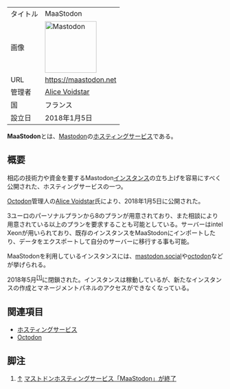 <div>

|          |                                                                                                                                                                                                                                                                                                        |
|----------|--------------------------------------------------------------------------------------------------------------------------------------------------------------------------------------------------------------------------------------------------------------------------------------------------------|
| タイトル | MaaStodon                                                                                                                                                                                                                                                                                              |
| 画像     | [<img src="/images/thumb/0/00/Mastodon_logo.png/120px-Mastodon_logo.png" srcset="/images/thumb/0/00/Mastodon_logo.png/180px-Mastodon_logo.png 1.5x, /images/0/00/Mastodon_logo.png 2x" width="120" height="120" alt="Mastodon" />](/%E3%83%95%E3%82%A1%E3%82%A4%E3%83%AB:Mastodon_logo.png "Mastodon") |
| URL      | <a href="https://maastodon.net" rel="nofollow">https://maastodon.net</a>                                                                                                                                                                                                                               |
| 管理者   | <a href="https://octodon.social/@CobaltVelvet" rel="nofollow">Alice Voidstar</a>                                                                                                                                                                                                                       |
| 国       | フランス                                                                                                                                                                                                                                                                                               |
| 設立日   | 2018年1月5日                                                                                                                                                                                                                                                                                           |

  
**MaaStodon**とは、[Mastodon](/Mastodon "Mastodon")の[ホスティングサービス](/%E3%83%9B%E3%82%B9%E3%83%86%E3%82%A3%E3%83%B3%E3%82%B0%E3%82%B5%E3%83%BC%E3%83%93%E3%82%B9 "ホスティングサービス")である。

## 概要

相応の技術力や資金を要するMastodon[インスタンス](/%E3%82%A4%E3%83%B3%E3%82%B9%E3%82%BF%E3%83%B3%E3%82%B9 "インスタンス")の立ち上げを容易にすべく公開された、ホスティングサービスの一つ。

[Octodon](/Octodon "Octodon")管理人の<a href="https://octodon.social/@CobaltVelvet" rel="nofollow">Alice Voidstar</a>氏により、2018年1月5日に公開された。

3ユーロのパーソナルプランから8のプランが用意されており、また相談により用意されている以上のプランを要求することも可能としている。サーバーはintel Xeonが用いられており、既存のインスタンスをMaaStodonにインポートしたり、データをエクスポートして自分のサーバーに移行する事も可能。

MaaStodonを利用しているインスタンスには、[mastodon.social](/Mastodon.social "Mastodon.social")や[octodon](/Octodon "Octodon")などが挙げられる。

2018年5月<sup>[\[1\]](#cite_note-1)</sup>に閉鎖された。インスタンスは稼動しているが、新たなインスタンスの作成とマネージメントパネルのアクセスができなくなっている。

## 関連項目

-   [ホスティングサービス](/%E3%83%9B%E3%82%B9%E3%83%86%E3%82%A3%E3%83%B3%E3%82%B0%E3%82%B5%E3%83%BC%E3%83%93%E3%82%B9 "ホスティングサービス")
-   [Octodon](/Octodon "Octodon")

## 脚注

<div>

1.  [↑](#cite_ref-1) <a href="https://masto.news/2018/05/19/maastodon" rel="nofollow">マストドンホスティングサービス「MaaStodon」が終了</a>

</div>

</div>

